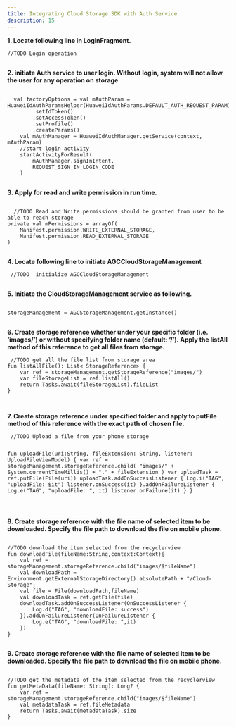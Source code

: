 ```yaml
---
title: Integrating Cloud Storage SDK with Auth Service
description: 15
---
```


<p><strong>1. Locate following line in LoginFragment.</strong></p>
<pre><div id="copy-button10" class="copy-btn" title="Copy" onclick="copyCode(this.id)"></div><code>//TODO Login operation
<span class="pln">
</span></code></pre>
<p><strong>2. initiate Auth service to user login. Without login, system will not allow the user for any operation on storage</strong></p>
<pre><div id="copy-button11" class="copy-btn" title="Copy" onclick="copyCode(this.id)"></div><code>    
  val factoryOptions = val mAuthParam = HuaweiIdAuthParamsHelper(HuaweiIdAuthParams.DEFAULT_AUTH_REQUEST_PARAM)
        .setIdToken()
        .setAccessToken()
        .setProfile()
        .createParams()
    val mAuthManager = HuaweiIdAuthManager.getService(context, mAuthParam)
    //start login activity
    startActivityForResult(
        mAuthManager.signInIntent,
        REQUEST_SIGN_IN_LOGIN_CODE
    )
<span class="pln">
</span></code></pre>
<p><strong>3. Apply for read and write permission in run time.</strong></p>
<pre><div id="copy-button11" class="copy-btn" title="Copy" onclick="copyCode(this.id)"></div><code>    
  //TODO Read and Write permissions should be granted from user to be able to reach storage
private val mPermissions = arrayOf(
    Manifest.permission.WRITE_EXTERNAL_STORAGE,
    Manifest.permission.READ_EXTERNAL_STORAGE
)
<span class="pln">
</span></code></pre>
<p><strong>4. Locate following line to initiate AGCCloudStorageManagement</strong></p> 
<pre><div id="copy-button12" class="copy-btn" title="Copy" onclick="copyCode(this.id)"></div><code> //TODO  initialize AGCCloudStorageManagement
<span class="pln">
</span></code></pre>
<p><strong>5. Initiate the CloudStorageManagement service as following.</strong></p>
<pre><div id="copy-button13" class="copy-btn" title="Copy" onclick="copyCode(this.id)"></div><code> 
storageManagement = AGCStorageManagement.getInstance()
 <span class="pln">
</span></code></pre>
<p><strong>6. Create storage reference whether under your specific folder (i.e. ‘images/’) or without specifying folder name (default: ‘/’). 
Apply the listAll method of this reference to get all files from storage.</strong></p>
<pre><div id="copy-button14" class="copy-btn" title="Copy" onclick="copyCode(this.id)"></div><code> //TODO get all the file list from storage area
fun listAllFile(): List< StorageReference> {
    var ref = storageManagement.getStorageReference("images/")
    var fileStorageList = ref.listAll()
    return Tasks.await(fileStorageList).fileList
}

<span class="pln">
</span></code></pre>

<p><strong>7. Create storage reference under specified folder and apply to putFile method of this reference with the exact path of chosen file.</strong></p>
<pre><div id="copy-button15" class="copy-btn" title="Copy" onclick="copyCode(this.id)"></div><code> //TODO Upload a file from your phone storage

  fun uploadFile(uri:String, fileExtension: String, listener: UploadFileViewModel) {
    var ref = storageManagement.storageReference.child(
        "images/" + System.currentTimeMillis()
                + "." + fileExtension
    )
    var uploadTask = ref.putFile(File(uri))
    uploadTask.addOnSuccessListener {
        Log.i("TAG", "uploadFile: $it")
        listener.onSuccess(it)
    }.addOnFailureListener {
        Log.e("TAG", "uploadFile: ", it)
        listener.onFailure(it)
    }
}

<span class="pln">
</span></code></pre>
<p><strong>8. Create storage reference with the file name of selected item to be downloaded. Specify the file path to download the file on mobile phone.</strong></p>
<pre><div id="copy-button17" class="copy-btn" title="Copy" onclick="copyCode(this.id)"></div><code>  
//TODO download the item selected from the recyclerview
fun downloadFile(fileName:String,context:Context){
    val ref = storageManagement.storageReference.child("images/$fileName")
    val downloadPath = Environment.getExternalStorageDirectory().absolutePath + "/Cloud-Storage";
    val file = File(downloadPath,fileName)
    val downloadTask = ref.getFile(file)
    downloadTask.addOnSuccessListener(OnSuccessListener {
        Log.d("TAG", "downloadFile: success")
    }).addOnFailureListener(OnFailureListener {
        Log.e("TAG", "downloadFile: ",it)
    })
}
<span class="pln">
</span></code></pre>
<p><strong>9. Create storage reference with the file name of selected item to be downloaded. Specify the file path to download the file on mobile phone.</strong></p>
<pre><div id="copy-button17" class="copy-btn" title="Copy" onclick="copyCode(this.id)"></div><code>  
//TODO get the metadata of the item selected from the recyclerview
fun getMetaData(fileName: String): Long? {
    var ref = storageManagement.storageReference.child("images/$fileName")
    val metadataTask = ref.fileMetadata
    return Tasks.await(metadataTask).size
}
<span class="pln">
</span></code></pre>

